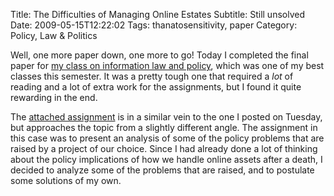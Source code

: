 Title: The Difficulties of Managing Online Estates
Subtitle: Still unsolved
Date: 2009-05-15T12:22:02
Tags: thanatosensitivity, paper
Category: Policy, Law & Politics

Well, one more paper down, one more to go! Today I completed the final paper 
for [my class on information law and policy][1], which was one of my best 
classes this semester. It was a pretty tough one that required a *lot* of 
reading and a lot of extra work for the assignments, but I found it quite 
rewarding in the end. 

The [attached assignment][2] is in a similar vein to the one I posted on 
Tuesday, but approaches the topic from a slightly different angle. The assignment in 
this case was to present an analysis of some of the policy problems that are 
raised by a project of our choice. Since I had already done a lot of thinking 
about the policy implications of how we handle online assets after a death, I 
decided to analyze some of the problems that are raised, and to postulate some 
solutions of my own.

[1]: http://courses.ischool.berkeley.edu/i205/s09/index.html
[2]: {filenames}/pdfs/online-estates.pdf
